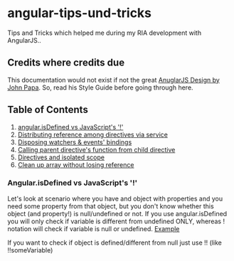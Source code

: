 # angular-tips-und-tricks
Tips and Tricks which helped me during my RIA development with AngularJS..
## Credits where credits due
This documentation would not exist if not the great [AnuglarJS Design by John Papa](https://github.com/johnpapa/angular-styleguide). So, read his Style Guide before going through here.

## Table of Contents

1. [angular.isDefined vs JavaScript's '!'](#angularisdefined-vs-javascripts-)
1. [Distributing reference among directives via service](#distributing-reference-among-directives-via-service)
1. [Disposing watchers & events' bindings](#disposing-watchers-&-events'-bindings)
1. [Calling parent directive's function from child directive](#calling-parent-directive's-function-from-child-directive)
1. [Directives and isolated scope](#directives-and-isolated-scope)
1. [Clean up array without losing reference](#clean-up-array-without-losing-reference)

### Angular.isDefined vs JavaScript's '!'

Let's look at scenario where you have and object with properties and you need some property from that object, but you don't know whether this object (and property!) is null/undefined or not.
If you use angular.isDefined you will only check if variable is different from undefined ONLY, whereas ! notation will check if variable is null or undefined.
[Example]()

If you want to check if object is defined/different from null just use !! (like !!someVariable)


